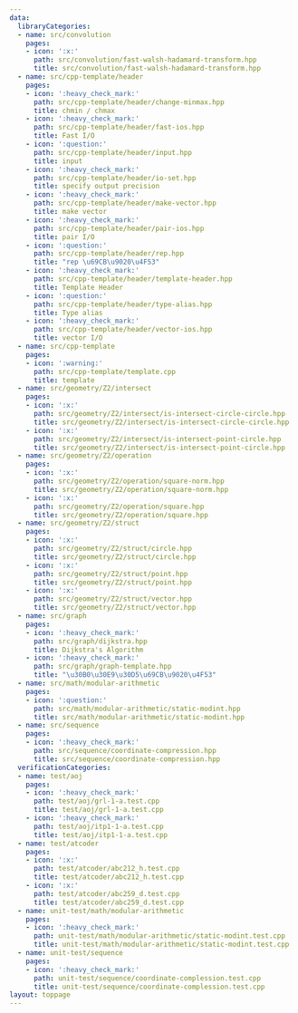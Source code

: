 ```yaml
---
data:
  libraryCategories:
  - name: src/convolution
    pages:
    - icon: ':x:'
      path: src/convolution/fast-walsh-hadamard-transform.hpp
      title: src/convolution/fast-walsh-hadamard-transform.hpp
  - name: src/cpp-template/header
    pages:
    - icon: ':heavy_check_mark:'
      path: src/cpp-template/header/change-minmax.hpp
      title: chmin / chmax
    - icon: ':heavy_check_mark:'
      path: src/cpp-template/header/fast-ios.hpp
      title: Fast I/O
    - icon: ':question:'
      path: src/cpp-template/header/input.hpp
      title: input
    - icon: ':heavy_check_mark:'
      path: src/cpp-template/header/io-set.hpp
      title: specify output precision
    - icon: ':heavy_check_mark:'
      path: src/cpp-template/header/make-vector.hpp
      title: make vector
    - icon: ':heavy_check_mark:'
      path: src/cpp-template/header/pair-ios.hpp
      title: pair I/O
    - icon: ':question:'
      path: src/cpp-template/header/rep.hpp
      title: "rep \u69CB\u9020\u4F53"
    - icon: ':heavy_check_mark:'
      path: src/cpp-template/header/template-header.hpp
      title: Template Header
    - icon: ':question:'
      path: src/cpp-template/header/type-alias.hpp
      title: Type alias
    - icon: ':heavy_check_mark:'
      path: src/cpp-template/header/vector-ios.hpp
      title: vector I/O
  - name: src/cpp-template
    pages:
    - icon: ':warning:'
      path: src/cpp-template/template.cpp
      title: template
  - name: src/geometry/Z2/intersect
    pages:
    - icon: ':x:'
      path: src/geometry/Z2/intersect/is-intersect-circle-circle.hpp
      title: src/geometry/Z2/intersect/is-intersect-circle-circle.hpp
    - icon: ':x:'
      path: src/geometry/Z2/intersect/is-intersect-point-circle.hpp
      title: src/geometry/Z2/intersect/is-intersect-point-circle.hpp
  - name: src/geometry/Z2/operation
    pages:
    - icon: ':x:'
      path: src/geometry/Z2/operation/square-norm.hpp
      title: src/geometry/Z2/operation/square-norm.hpp
    - icon: ':x:'
      path: src/geometry/Z2/operation/square.hpp
      title: src/geometry/Z2/operation/square.hpp
  - name: src/geometry/Z2/struct
    pages:
    - icon: ':x:'
      path: src/geometry/Z2/struct/circle.hpp
      title: src/geometry/Z2/struct/circle.hpp
    - icon: ':x:'
      path: src/geometry/Z2/struct/point.hpp
      title: src/geometry/Z2/struct/point.hpp
    - icon: ':x:'
      path: src/geometry/Z2/struct/vector.hpp
      title: src/geometry/Z2/struct/vector.hpp
  - name: src/graph
    pages:
    - icon: ':heavy_check_mark:'
      path: src/graph/dijkstra.hpp
      title: Dijkstra's Algorithm
    - icon: ':heavy_check_mark:'
      path: src/graph/graph-template.hpp
      title: "\u30B0\u30E9\u30D5\u69CB\u9020\u4F53"
  - name: src/math/modular-arithmetic
    pages:
    - icon: ':question:'
      path: src/math/modular-arithmetic/static-modint.hpp
      title: src/math/modular-arithmetic/static-modint.hpp
  - name: src/sequence
    pages:
    - icon: ':heavy_check_mark:'
      path: src/sequence/coordinate-compression.hpp
      title: src/sequence/coordinate-compression.hpp
  verificationCategories:
  - name: test/aoj
    pages:
    - icon: ':heavy_check_mark:'
      path: test/aoj/grl-1-a.test.cpp
      title: test/aoj/grl-1-a.test.cpp
    - icon: ':heavy_check_mark:'
      path: test/aoj/itp1-1-a.test.cpp
      title: test/aoj/itp1-1-a.test.cpp
  - name: test/atcoder
    pages:
    - icon: ':x:'
      path: test/atcoder/abc212_h.test.cpp
      title: test/atcoder/abc212_h.test.cpp
    - icon: ':x:'
      path: test/atcoder/abc259_d.test.cpp
      title: test/atcoder/abc259_d.test.cpp
  - name: unit-test/math/modular-arithmetic
    pages:
    - icon: ':heavy_check_mark:'
      path: unit-test/math/modular-arithmetic/static-modint.test.cpp
      title: unit-test/math/modular-arithmetic/static-modint.test.cpp
  - name: unit-test/sequence
    pages:
    - icon: ':heavy_check_mark:'
      path: unit-test/sequence/coordinate-complession.test.cpp
      title: unit-test/sequence/coordinate-complession.test.cpp
layout: toppage
---
```

